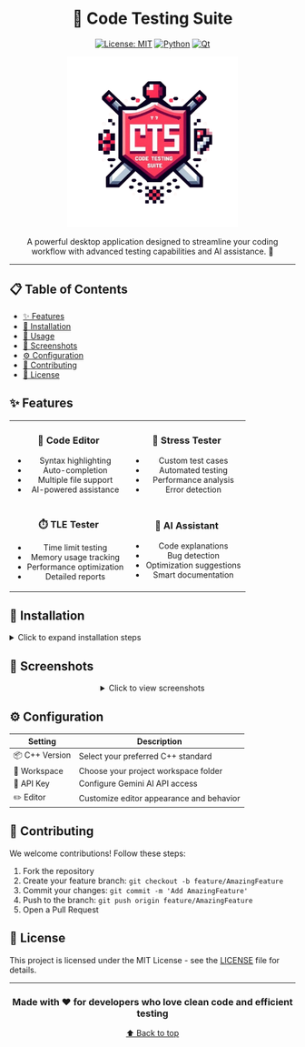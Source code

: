<div align="center">

# 🚀 Code Testing Suite

[![License: MIT](https://img.shields.io/badge/License-MIT-yellow.svg)](https://opensource.org/licenses/MIT)
[![Python](https://img.shields.io/badge/Python-3.8+-blue.svg)](https://www.python.org)
[![Qt](https://img.shields.io/badge/Qt-6.0+-green.svg)](https://www.qt.io)

<img src="resources/readme/header_image.png" alt="Code Testing Suite" width="300px">

<p align="center">
A powerful desktop application designed to streamline your coding workflow with advanced testing capabilities and AI assistance. 🎯
</p>

</div>

---

## 📋 Table of Contents

- [✨ Features](#-features)
- [🚀 Installation](#-installation)
- [📖 Usage](#-usage)
- [📸 Screenshots](#-screenshots)
- [⚙️ Configuration](#️-configuration)
- [🤝 Contributing](#-contributing)
- [📄 License](#-license)

## ✨ Features

<div align="center">
<table>
<tr>
<td width="50%" align="center">

### 📝 Code Editor

- Syntax highlighting
- Auto-completion
- Multiple file support
- AI-powered assistance

</td>
<td width="50%" align="center">

### 🔄 Stress Tester

- Custom test cases
- Automated testing
- Performance analysis
- Error detection

</td>
</tr>
<tr>
<td width="50%" align="center">

### ⏱️ TLE Tester

- Time limit testing
- Memory usage tracking
- Performance optimization
- Detailed reports

</td>
<td width="50%" align="center">

### 🤖 AI Assistant

- Code explanations
- Bug detection
- Optimization suggestions
- Smart documentation

</td>
</tr>
</table>
</div>

## 🚀 Installation

<details>
<summary>Click to expand installation steps</summary>

1. **Clone the repository**:
   ```bash
   git clone https://github.com/yourusername/code-testing-suite.git
   cd code-testing-suite
   ```

2. **Install dependencies**:
   ```bash
   pip install -r requirements.txt
   ```

3. **Launch the application**:
   ```bash
   python main.py
   ```
</details>

## 📸 Screenshots

<div align="center">

<details>
<summary>Click to view screenshots</summary>

### 🖥️ Main Interface
<img src="resources/readme/main_window.png" alt="Main Window" width="800px">

### ✏️ Code Editor
<img src="resources/readme/editor_window.png" alt="Code Editor" width="800px">

### 🔄 Stress Testing
<img src="resources/readme/stress_window.png" alt="Stress Tester" width="800px">

### 📊 Results View
<img src="resources/readme/results.png" alt="Results" width="800px">

### ❓ Help Center
<img src="resources/readme/help_center.png" alt="Help Center" width="800px">

</details>

</div>

## ⚙️ Configuration

<div align="center">

| Setting | Description |
|---------|-------------|
| 📦 C++ Version | Select your preferred C++ standard |
| 📁 Workspace | Choose your project workspace folder |
| 🤖 API Key | Configure Gemini AI API access |
| ✏️ Editor | Customize editor appearance and behavior |

</div>

## 🤝 Contributing

We welcome contributions! Follow these steps:

1. Fork the repository
2. Create your feature branch: `git checkout -b feature/AmazingFeature`
3. Commit your changes: `git commit -m 'Add AmazingFeature'`
4. Push to the branch: `git push origin feature/AmazingFeature`
5. Open a Pull Request

## 📄 License

This project is licensed under the MIT License - see the [LICENSE](LICENSE) file for details.

---

<div align="center">

### Made with ❤️ for developers who love clean code and efficient testing

[⬆ Back to top](#-code-testing-suite)

</div>
